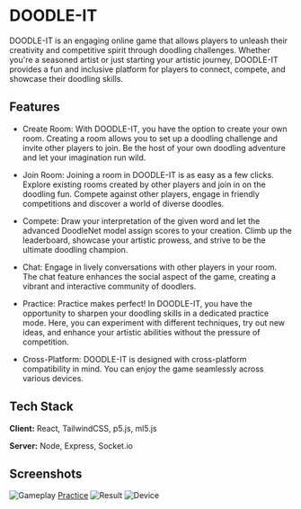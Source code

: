 
# DOODLE-IT

DOODLE-IT is an engaging online game that allows players to unleash their creativity and competitive spirit through doodling challenges. Whether you're a seasoned artist or just starting your artistic journey, DOODLE-IT provides a fun and inclusive platform for players to connect, compete, and showcase their doodling skills.

## Features

- Create Room: With DOODLE-IT, you have the option to create your own room. Creating a room allows you to set up a doodling challenge and invite other players to join. Be the host of your own doodling adventure and let your imagination run wild.

- Join Room: Joining a room in DOODLE-IT is as easy as a few clicks. Explore existing rooms created by other players and join in on the doodling fun. Compete against other players, engage in friendly competitions and discover a world of diverse doodles.

- Compete: Draw your interpretation of the given word and let the advanced DoodleNet model assign scores to your creation. Climb up the leaderboard, showcase your artistic prowess, and strive to be the ultimate doodling champion.

- Chat: Engage in lively conversations with other players in your room. The chat feature enhances the social aspect of the game, creating a vibrant and interactive community of doodlers.

- Practice: Practice makes perfect! In DOODLE-IT, you have the opportunity to sharpen your doodling skills in a dedicated practice mode. Here, you can experiment with different techniques, try out new ideas, and enhance your artistic abilities without the pressure of competition.

- Cross-Platform: DOODLE-IT is designed with cross-platform compatibility in mind. You can enjoy the game seamlessly across various devices.


## Tech Stack

**Client:** React, TailwindCSS, p5.js, ml5.js

**Server:** Node, Express, Socket.io


## Screenshots
![Gameplay](https://github.com/Aryan-9272/doodle-it-client/assets/77203007/0516e9cf-0c61-497f-924c-78c152cb4f34)
[Practice](https://github.com/Aryan-9272/doodle-it-client/assets/77203007/970bd08d-7b23-4492-8bc0-7213f07308c5)
![Result](https://github.com/Aryan-9272/doodle-it-client/assets/77203007/3cda70ed-909b-4345-a36a-a2687dd2ed47)
![Device](https://github.com/Aryan-9272/doodle-it-client/assets/77203007/a0f79cae-ca0e-4a05-8e31-8bf88b31fe62)




